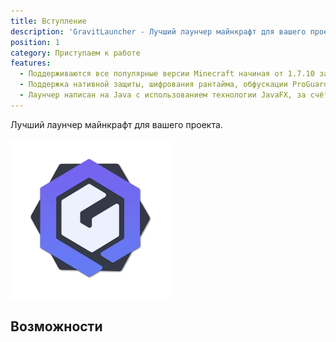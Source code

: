 ```yaml
---
title: Вступление
description: 'GravitLauncher - Лучший лаунчер майнкрафт для вашего проекта'
position: 1
category: Приступаем к работе
features:
  - Поддерживаются все популярные версии Minecraft начиная от 1.7.10 заканчивая версией Minecraft 1.18.1.
  - Поддержка нативной защиты, шифрования рантайма, обфускации ProGuard, подписи .jar/.exe и т.д.
  - Лаунчер написан на Java с использованием технологии JavaFX, за счёт чего обладает широкими возможностями кастомизации.
---
```

Лучший лаунчер майнкрафт для вашего проекта.

<img src="icon.png" width="256px" alt=""/>


## Возможности

<list :items="features"></list>

